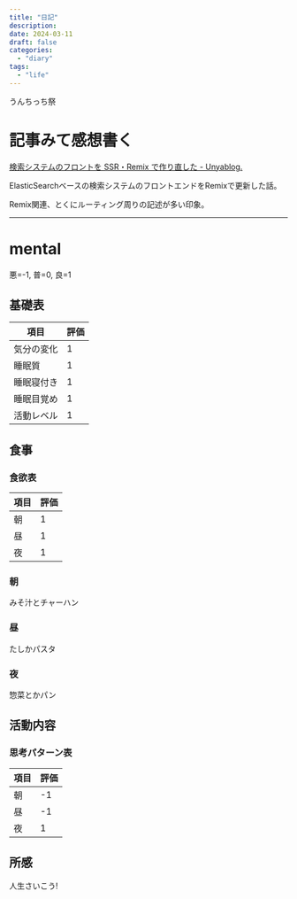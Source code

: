 ```yaml
---
title: "日記"
description:
date: 2024-03-11
draft: false
categories:
  - "diary"
tags:
  - "life"
---
```


うんちっち祭

# 記事みて感想書く

[検索システムのフロントを SSR・Remix で作り直した - Unyablog.](https://nonylene.hatenablog.jp/entry/2024/02/29/032149)

ElasticSearchベースの検索システムのフロントエンドをRemixで更新した話。

Remix関連、とくにルーティング周りの記述が多い印象。

---

# mental

悪=-1, 普=0, 良=1

## 基礎表

| 項目       | 評価 |
| ---------- | ---- |
| 気分の変化 | 1    |
| 睡眠質     | 1    |
| 睡眠寝付き | 1    |
| 睡眠目覚め | 1    |
| 活動レベル | 1    |

## 食事

### 食欲表

| 項目 | 評価 |
| ---- | ---- |
| 朝   | 1    |
| 昼   | 1    |
| 夜   | 1    |

### 朝

みそ汁とチャーハン

### 昼

たしかパスタ

### 夜

惣菜とかパン

## 活動内容

### 思考パターン表

| 項目 | 評価 |
| ---- | ---- |
| 朝   | -1   |
| 昼   | -1   |
| 夜   | 1    |

## 所感

人生さいこう!
